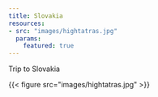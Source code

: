 ```yaml
---
title: Slovakia
resources:
- src: "images/hightatras.jpg"
  params:
    featured: true
---
```

Trip to Slovakia

{{< figure src="images/hightatras.jpg" >}}
